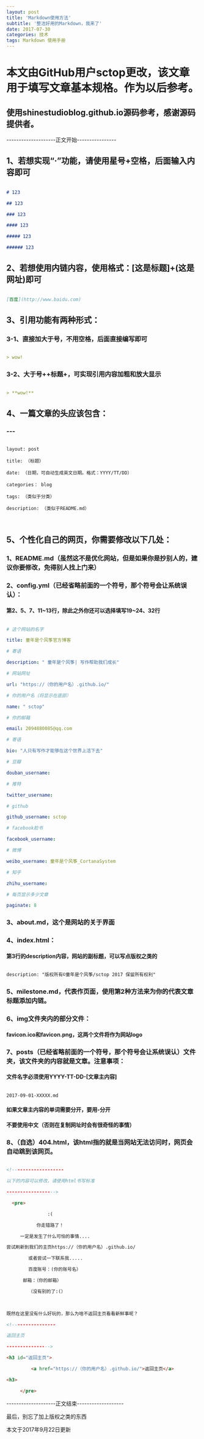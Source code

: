 ---layout: posttitle: 'Markdown使用方法'subtitle: '整洁好用的Markdown，我来了'date: 2017-07-30categories: 技术tags: Markdown 使用手册---
# 本文由GitHub用户sctop更改，该文章用于填写文章基本规格。作为以后参考。
## 使用shinestudioblog.github.io源码参考，感谢源码提供者。

--------------------正文开始----------------

## 1、若想实现“·”功能，请使用星号+空格，后面输入内容即可
``` Markdown
# 123
## 123
### 123
#### 123
##### 123
###### 123
```
## 2、若想使用内链内容，使用格式：[这是标题]+(这是网址)即可
``` Markdown
[百度](http://www.baidu.com)
```
## 3、引用功能有两种形式：
### 3-1、直接加大于号，不用空格，后面直接编写即可
``` Markdown
> wow!
```
### 3-2、大于号+**+标题+**，可实现引用内容加粗和放大显示
``` Markdown
> **wow!**
```
## 4、一篇文章的头应该包含：
### ---
```
layout: post
title: （标题）
date: （日期，可自动生成英文日期。格式：YYYY/TT/DD）
categories： blog
tags: （类似于分类）
description: （类似于README.md）

```
## 5、个性化自己的网页，你需要修改以下几处：
### 1、README.md（虽然这不是优化网站，但是如果你是抄别人的，建议你要修改，免得别人找上门来）
### 2、config.yml（已经省略前面的一个符号，那个符号会让系统误认）：
#### 第2、5、7、11~13行，除此之外你还可以选择填写19~24、32行
``` yaml
# 这个网站的名字
title: 童年是个风筝官方博客
# 寄语
description: " 童年是个风筝| 写作帮助我们成长"
# 网站网址
url: "https://（你的用户名）.github.io/"
# 你的用户名（将显示在底部）
name: " sctop"
# 你的邮箱
email: 2094880085@qq.com
# 寄语
bio: "人只有写作才能够在这个世界上活下去"
# 豆瓣
douban_username:  
# 推特
twitter_username: 
# github
github_username: sctop
# facebook脸书
facebook_username: 
# 微博
weibo_username: 童年是个风筝_CortanaSystem
# 知乎
zhihu_username: 
# 每页显示多少文章
paginate: 8
```
### 3、about.md，这个是网站的关于界面
### 4、index.html：
#### 第3行的description内容，网站的副标题，可以写点版权之类的
``` html
description: "版权所有©童年是个风筝/sctop 2017 保留所有权利"
```
### 5、milestone.md，代表作页面，使用第2种方法来为你的代表文章标题添加内链。
### 6、img文件夹内的部分文件：
#### favicon.ico和favicon.png，这两个文件将作为网站logo
### 7、posts（已经省略前面的一个符号，那个符号会让系统误认）文件夹，该文件夹的内容就是文章。注意事项：
#### 文件名字必须使用YYYY-TT-DD-[文章主内容]
```
2017-09-01-XXXXX.md
```
#### 如果文章主内容的单词需要分开，要用-分开
#### 不要使用中文（否则在复制网址时会有很奇怪的事情）
### 8、（自选）404.html，该html指的就是当网站无法访问时，网页会自动跳到该网页。
``` html
<!-------------------
以下的内容可以修改，请使用html书写标准
------------------>
  <pre>         
               :(
           你走错路了！
     一定是发生了什么可怕的事情....
尝试刷新到我们的主页https://（你的用户名）.github.io/
        或者尝试一下联系我.....
        百度账号：(你的账号名）
      邮箱：（你的邮箱）
        （没有别的了:(）
        
既然在这里没有什么好玩的，那么为啥不返回主页看看新鲜事呢？
<!----------------
返回主页
---------------->
<h3 id="返回主页">
         <a href="https://（你的用户名）.github.io/">返回主页</a>
<h3>
     </pre>
```

--------------------正文结束-------------------

最后，别忘了加上版权之类的东西

本文于2017年9月22日更新

